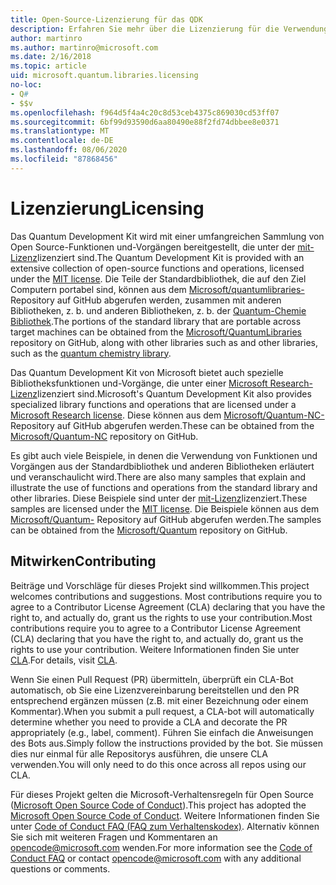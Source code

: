 ```yaml
---
title: Open-Source-Lizenzierung für das QDK
description: Erfahren Sie mehr über die Lizenzierung für die Verwendung von und Beiträge zu den Microsoft Q# -Standardbibliotheken-Lizenzierung und Mitwirkender.
author: martinro
ms.author: martinro@microsoft.com
ms.date: 2/16/2018
ms.topic: article
uid: microsoft.quantum.libraries.licensing
no-loc:
- Q#
- $$v
ms.openlocfilehash: f964d5f4a4c20c8d53ceb4375c869030cd53ff07
ms.sourcegitcommit: 6bf99d93590d6aa80490e88f2fd74dbbee8e0371
ms.translationtype: MT
ms.contentlocale: de-DE
ms.lasthandoff: 08/06/2020
ms.locfileid: "87868456"
---
```

# <a name="licensing"></a><span data-ttu-id="f69b0-103">Lizenzierung</span><span class="sxs-lookup"><span data-stu-id="f69b0-103">Licensing</span></span> #

<span data-ttu-id="f69b0-104">Das Quantum Development Kit wird mit einer umfangreichen Sammlung von Open Source-Funktionen und-Vorgängen bereitgestellt, die unter der [mit-Lizenz](https://github.com/Microsoft/Quantum/blob/master/LICENSE.txt)lizenziert sind.</span><span class="sxs-lookup"><span data-stu-id="f69b0-104">The Quantum Development Kit is provided with an extensive collection of open-source functions and operations, licensed under the [MIT license](https://github.com/Microsoft/Quantum/blob/master/LICENSE.txt).</span></span>
<span data-ttu-id="f69b0-105">Die Teile der Standardbibliothek, die auf den Ziel Computern portabel sind, können aus dem [Microsoft/quantumlibraries-](https://github.com/Microsoft/QuantumLibraries) Repository auf GitHub abgerufen werden, zusammen mit anderen Bibliotheken, z. b. und anderen Bibliotheken, z. b. der [Quantum-Chemie Bibliothek](xref:microsoft.quantum.chemistry.concepts.intro).</span><span class="sxs-lookup"><span data-stu-id="f69b0-105">The portions of the standard library that are portable across target machines can be obtained from the [Microsoft/QuantumLibraries](https://github.com/Microsoft/QuantumLibraries) repository on GitHub, along with other libraries such as  and other libraries, such as the [quantum chemistry library](xref:microsoft.quantum.chemistry.concepts.intro).</span></span>

<span data-ttu-id="f69b0-106">Das Quantum Development Kit von Microsoft bietet auch spezielle Bibliotheksfunktionen und-Vorgänge, die unter einer [Microsoft Research-Lizenz](https://github.com/Microsoft/Quantum-NC/blob/master/LICENSE)lizenziert sind.</span><span class="sxs-lookup"><span data-stu-id="f69b0-106">Microsoft's Quantum Development Kit also provides specialized library functions and operations that are licensed under a [Microsoft Research license](https://github.com/Microsoft/Quantum-NC/blob/master/LICENSE).</span></span>
<span data-ttu-id="f69b0-107">Diese können aus dem [Microsoft/Quantum-NC-](https://github.com/microsoft/quantum-nc) Repository auf GitHub abgerufen werden.</span><span class="sxs-lookup"><span data-stu-id="f69b0-107">These can be obtained from the [Microsoft/Quantum-NC](https://github.com/microsoft/quantum-nc) repository on GitHub.</span></span>

<span data-ttu-id="f69b0-108">Es gibt auch viele Beispiele, in denen die Verwendung von Funktionen und Vorgängen aus der Standardbibliothek und anderen Bibliotheken erläutert und veranschaulicht wird.</span><span class="sxs-lookup"><span data-stu-id="f69b0-108">There are also many samples that explain and illustrate the use of functions and operations from the standard library and other libraries.</span></span>
<span data-ttu-id="f69b0-109">Diese Beispiele sind unter der [mit-Lizenz](https://github.com/Microsoft/Quantum/blob/master/LICENSE.txt)lizenziert.</span><span class="sxs-lookup"><span data-stu-id="f69b0-109">These samples are licensed under the [MIT license](https://github.com/Microsoft/Quantum/blob/master/LICENSE.txt).</span></span>
<span data-ttu-id="f69b0-110">Die Beispiele können aus dem [Microsoft/Quantum-](https://github.com/Microsoft/Quantum) Repository auf GitHub abgerufen werden.</span><span class="sxs-lookup"><span data-stu-id="f69b0-110">The samples can be obtained from the [Microsoft/Quantum](https://github.com/Microsoft/Quantum) repository on GitHub.</span></span>

## <a name="contributing"></a><span data-ttu-id="f69b0-111">Mitwirken</span><span class="sxs-lookup"><span data-stu-id="f69b0-111">Contributing</span></span> ##

<span data-ttu-id="f69b0-112">Beiträge und Vorschläge für dieses Projekt sind willkommen.</span><span class="sxs-lookup"><span data-stu-id="f69b0-112">This project welcomes contributions and suggestions.</span></span>
<span data-ttu-id="f69b0-113">Most contributions require you to agree to a Contributor License Agreement (CLA) declaring that you have the right to, and actually do, grant us the rights to use your contribution.</span><span class="sxs-lookup"><span data-stu-id="f69b0-113">Most contributions require you to agree to a Contributor License Agreement (CLA) declaring that you have the right to, and actually do, grant us the rights to use your contribution.</span></span> <span data-ttu-id="f69b0-114">Weitere Informationen finden Sie unter [CLA](https://cla.microsoft.com).</span><span class="sxs-lookup"><span data-stu-id="f69b0-114">For details, visit [CLA](https://cla.microsoft.com).</span></span>

<span data-ttu-id="f69b0-115">Wenn Sie einen Pull Request (PR) übermitteln, überprüft ein CLA-Bot automatisch, ob Sie eine Lizenzvereinbarung bereitstellen und den PR entsprechend ergänzen müssen (z.B. mit einer Bezeichnung oder einem Kommentar).</span><span class="sxs-lookup"><span data-stu-id="f69b0-115">When you submit a pull request, a CLA-bot will automatically determine whether you need to provide a CLA and decorate the PR appropriately (e.g., label, comment).</span></span> <span data-ttu-id="f69b0-116">Führen Sie einfach die Anweisungen des Bots aus.</span><span class="sxs-lookup"><span data-stu-id="f69b0-116">Simply follow the instructions provided by the bot.</span></span> <span data-ttu-id="f69b0-117">Sie müssen dies nur einmal für alle Repositorys ausführen, die unsere CLA verwenden.</span><span class="sxs-lookup"><span data-stu-id="f69b0-117">You will only need to do this once across all repos using our CLA.</span></span>

<span data-ttu-id="f69b0-118">Für dieses Projekt gelten die Microsoft-Verhaltensregeln für Open Source ([Microsoft Open Source Code of Conduct](https://opensource.microsoft.com/codeofconduct/)).</span><span class="sxs-lookup"><span data-stu-id="f69b0-118">This project has adopted the [Microsoft Open Source Code of Conduct](https://opensource.microsoft.com/codeofconduct/).</span></span>
<span data-ttu-id="f69b0-119">Weitere Informationen finden Sie unter [Code of Conduct FAQ (FAQ zum Verhaltenskodex)](https://opensource.microsoft.com/codeofconduct/faq/). Alternativ können Sie sich mit weiteren Fragen und Kommentaren an [opencode@microsoft.com](mailto:opencode@microsoft.com) wenden.</span><span class="sxs-lookup"><span data-stu-id="f69b0-119">For more information see the [Code of Conduct FAQ](https://opensource.microsoft.com/codeofconduct/faq/) or contact [opencode@microsoft.com](mailto:opencode@microsoft.com) with any additional questions or comments.</span></span>
